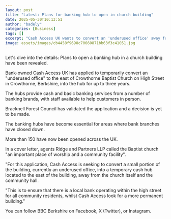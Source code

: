 ```yaml
---
layout: post
title: "Latest: Plans for banking hub to open in church building"
date: 2025-05-30T10:13:51
author: "badely"
categories: [Business]
tags: []
excerpt: "Cash Access UK wants to convert an 'underused office' away from Crowthorne Baptist Church itself."
image: assets/images/cb4458f9698c70660871bb63f3c41051.jpg
---
```


Let's dive into the details: Plans to open a banking hub in a church building have been revealed.

Bank-owned Cash Access UK has applied to temporarily convert an "underused office" to the east of Crowthorne Baptist Church on High Street in Crowthorne, Berkshire, into the hub for up to three years.

The hubs provide cash and basic banking services from a number of banking brands, with staff available to help customers in person.

Bracknell Forest Council has validated the application and a decision is yet to be made.

The banking hubs have become essential for areas where bank branches have closed down.

More than 150 have now been opened across the UK.

In a cover letter, agents Ridge and Partners LLP called the Baptist church "an important place of worship and a community facility".

"For this application, Cash Access is seeking to convert a small portion of the building, currently an underused office, into a temporary cash hub located to the east of the building, away from the church itself and the community hall.

"This is to ensure that there is a local bank operating within the high street for all community residents, whilst Cash Access look for a more permanent building."

You can follow BBC Berkshire on Facebook, X (Twitter), or Instagram. 

